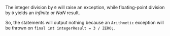 The integer division by `0` will raise an exception, while floating-point division by `0` yields an *infinite* or *NaN* result.

So, the statements will output nothing because an `Arithmetic` exception will be thrown on `final int integerResult = 3 / ZERO;`.